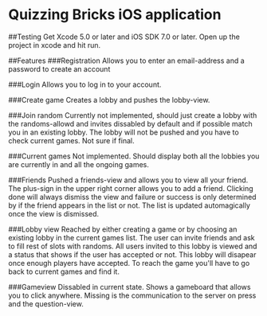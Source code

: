 Quizzing Bricks iOS application
==================

##Testing
Get Xcode 5.0 or later and iOS SDK 7.0 or later.
Open up the project in xcode and hit run.

##Features
###Registration
Allows you to enter an email-address and a password to create an account

###Login
Allows you to log in to your account.

###Create game
Creates a lobby and pushes the lobby-view.

###Join random
Currently not implemented, should just create a lobby with the randoms-allowd and invites dissabled by default and if possible match you in an existing lobby. The lobby will not be pushed and you have to check current games. Not sure if final.

###Current games
Not implemented. Should display both all the lobbies you are currently in and all the ongoing games. 

###Friends
Pushed a friends-view and allows you to view all your friend. The plus-sign in the upper right corner allows you to add a friend. Clicking done will always dismiss the view and failure or success is only determined by if the friend appears in the list or not. The list is updated automagically once the view is dismissed.

###Lobby view
Reached by either creating a game or by choosing an existing lobby in the current games list. The user can invite friends and ask to fill rest of slots with randoms. All users invited to this lobby is viewed and a status that shows if the user has accepted or not. This lobby will disapear once enough players have accepted. To reach the game you'll have to go back to current games and find it.

###Gameview
Dissabled in current state.
Shows a gameboard that allows you to click anywhere. Missing is the communication to the server on press and the question-view. 